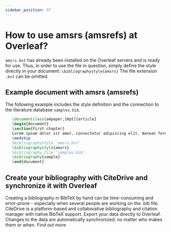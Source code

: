 ```yaml
---
sidebar_position: 37
---
```


# How to use amsrs (amsrefs) at Overleaf?
`amsrs.bst` has already been installed on the Overleaf servers and is ready for use. Thus, in order to use the file in question, simply define the style directly in your document: `\bibliographystyle{amsrs}` The file extension `.bst` can be omitted.

## Example document with amsrs (amsrefs)
The following example includes the style definition and the connection to the literature database `samples.bib`.
```tex
   \documentclass[a4paper,10pt]{article}
   \begin{document}
   \section{First chapter}
   Lorem ipsum dolor sit amet, consectetur adipiscing elit. Aenean fermentum justo massa, ut maximus mauris sodales et. Aenean vel elit a erat rhoncus pharetra.
   \medskip
   %bibliographystyle 'amsrs.bst'
   \bibliographystyle{amsrs}
   %bibliography file 'samples.bib'.
   \bibliography{sample}
   \end{document}
```

## Create your bibliography with CiteDrive and synchronize it with Overleaf
Creating a bibliography in BibTeX by hand can be time-consuming and error-prone - especially when several people are working on the .bib file. CiteDrive is a platform-based and collaborative bibliography and citation manager with native BibTeX support. Export your data directly to Overleaf. Changes to the data are automatically synchronized, no matter who makes them or when. Find out more